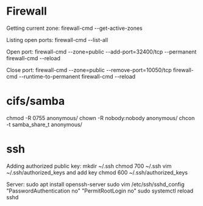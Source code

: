 Firewall
========
Getting current zone:
firewall-cmd --get-active-zones

Listing open ports:
firewall-cmd --list-all

Open port:
firewall-cmd --zone=public --add-port=32400/tcp --permanent
firewall-cmd --reload

Close port:
firewall-cmd --zone=public --remove-port=10050/tcp
firewall-cmd --runtime-to-permanent 
firewall-cmd --reload

cifs/samba
==========
chmod -R 0755 anonymous/
chown -R nobody:nobody anonymous/
chcon -t samba_share_t anonymous/

ssh
===
Adding authorized public key:
mkdir ~/.ssh
chmod 700 ~/.ssh
vim ~/.ssh/authorized_keys and add key
chmod 600 ~/.ssh/authorized_keys

Server:
sudo apt install openssh-server
sudo vim /etc/ssh/sshd_config "PasswordAuthentication no" "PermitRootLogin no"
sudo systemctl reload sshd
